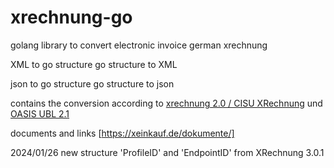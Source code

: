 # xrechnung-go
golang library to convert electronic invoice german xrechnung 

XML to go structure
go structure to XML

json to go structure
go structure to json

contains the conversion according to [xrechnung 2.0 / CISU XRechnung](https://www.verband-e-rechnung.org/xrechnung/) und [OASIS UBL 2.1](https://docs.oasis-open.org/ubl/os-UBL-2.1/UBL-2.1.html#T-INVOICE) 

documents and links [https://xeinkauf.de/dokumente/]

2024/01/26
 new structure 'ProfileID' and 'EndpointID' from XRechnung 3.0.1